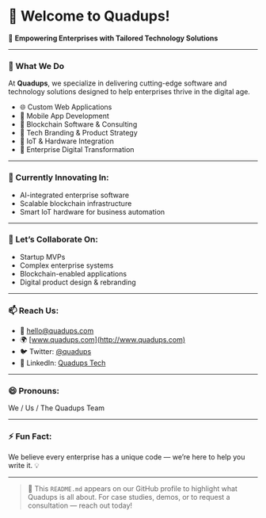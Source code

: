 # 👋 Welcome to Quadups!

🚀 **Empowering Enterprises with Tailored Technology Solutions**

---

### 👀 What We Do
At **Quadups**, we specialize in delivering cutting-edge software and technology solutions designed to help enterprises thrive in the digital age.

- 🌐 Custom Web Applications  
- 📱 Mobile App Development  
- 🔗 Blockchain Software & Consulting  
- 🎨 Tech Branding & Product Strategy  
- 📡 IoT & Hardware Integration  
- 🧠 Enterprise Digital Transformation  

---

### 🌱 Currently Innovating In:
- AI-integrated enterprise software  
- Scalable blockchain infrastructure  
- Smart IoT hardware for business automation  

---

### 💼 Let’s Collaborate On:
- Startup MVPs  
- Complex enterprise systems  
- Blockchain-enabled applications  
- Digital product design & rebranding  

---

### 📫 Reach Us:
- 📧 hello@quadups.com  
- 🌍 [www.quadups.com](http://www.quadups.com)  
- 🐦 Twitter: [@quadups](https://twitter.com/quadups)  
- 💼 LinkedIn: [Quadups Tech](https://linkedin.com/company/quadups)  

---

### 😄 Pronouns:
We / Us / The Quadups Team  

---

### ⚡ Fun Fact:
We believe every enterprise has a unique code — we’re here to help you write it. 💡

---

> 🔧 This `README.md` appears on our GitHub profile to highlight what Quadups is all about. For case studies, demos, or to request a consultation — reach out today!
